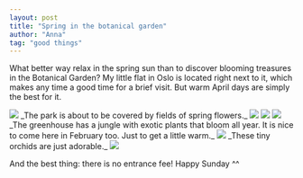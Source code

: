 ```yaml
---
layout: post
title: "Spring in the botanical garden"
author: "Anna"
tag: "good things"
---
```


What better way relax in the spring sun than to discover blooming treasures in the Botanical Garden? My little flat in Oslo is located right next to it, which makes any time a good time for a brief visit. But warm April days are simply the best for it.
<br>

<img border="0" src="https://lh3.googleusercontent.com/6rd6owKeAfidESf_azKlUqFSljcnRpXPBfidffu56rTEC6l8FLOgzK6TAsyboEtHJxX606tPPmBnbPBO4zk59FmI9f6OZMwN2UsHTBUM8rTI7nEHAYDfiYJ4FJ8oYeREerB7ruL4KKU_BJiM62_tGOd-jDPlMZZ4Z5RnzlR7ru0zSqgM7UJlxOHiH3BZbYhn5wB20YX3hCdRrsSUng6dxpl-UiwuCcYdu0XDfWVh0WuXYnI8daxngaiKNrsADMoeJ6DiiHAGi8EiRmIW3AeGHBMh1S6jC5zn6nwPgfDXZwIkPYUnh6T-lwmMw_1b7-DUnzfUhgAUIsBzacGage6oKTuDqNzAoIAaoyYO3UQ0tkbm5B5ZdlGCsY7W1CuwDiWHbAbeZ1iViDf5fVeA8tMfFCy3ZHY2ymXiRxFlu9-pM0kJbsXE5_RLS6QJ-3PsMyhMHeJAxmZGgzbTxyxSMnlcZePbfG88aNrLmmpZ2hSp4KQVkmaOTxwn5fFlov8OOOsbZ4wP3VPvhKxnMJU6_ic_kimUOJZJKB_ROCuMWXtFyLC1X-o7Q9NWzT7210_GPBDjsHBLzs8JS1lGRA3ovJEIpfQyLCsG02VfPs_KyNYao7KrTym_Ao8zG-2UHOFAhPCyyO1dtRlENg8NytIrlS0n7nu2bg-jThg=w1174-h1758-no">
_The park is about to be covered by fields of spring flowers._

<img border="0" src="https://lh3.googleusercontent.com/CYagWL36JI9gRX7MLqIbql7U_22S31Ytgq6FTza9W0uWRojkEL8URzIEla5hqhmWB3HlNiPqbSsZE06ZTX2tRdsFk4L5UBuGwVoIU0rNu3OGkwSqQvYB14zuj3zMPSAI_mYFoUZsdwdEX6gCIgwSqkeMqPrzblGADQFKcP-5IF0IUQU7p4F_CoKOcNBLKqT_DMLuBmjlMq68v8wurwyJxUS3vT6FRnxg62RxNNU0EQTv8xTmetAs3owwMr20k-_a9upZZzR7rClq4ZeDaGo7R7vgf-65VqhX7jJeUlB2G-8p67oX8qENS8VABXywiQJHmDH2Tx0yAFsuTiumnLotJctemQephyy0SiwBkUjyWIuZjMBa76cG622wASBnDzuH06ceBa8fbqJsaWdaSdSxrF8yCzoo5mU00b9dH8nkgGzhqlx0oUDVBrYQzQl96Ngx3sb6H5rTy3GvPLrHZF9wNo70Mop6IvQNvPyCnWCFn1GU5G1GEgXZFril3CFwc3WnNQe_zrVpMTFAbB1c46FqVzs3w5j4QAo4ejtDbbJ6Ezmr5NME9n9u5wLsPP3f6eWWrkbEE1cXY5WxzWKv8_Ty6oimC173nvDxrI7smpVdm1y51aSDd2YWOpNey65PvkP9p83APnmaklCTAsI1ykRswssWGT1Ejyw=w1174-h1758-no">

<img border="0" src="https://lh3.googleusercontent.com/dcY6zftvGiCDY7JOwbrNgWglj72HGfjqAA031O73ihj5EggGZhGRkII4c3X9M4RLVBkC3cY8Fw=w292-h437-no">




<img border="0" src="https://lh3.googleusercontent.com/6rd6owKeAfidESf_azKlUqFSljcnRpXPBfidffu56rTEC6l8FLOgzK6TAsyboEtHJxX606tPPmBnbPBO4zk59FmI9f6OZMwN2UsHTBUM8rTI7nEHAYDfiYJ4FJ8oYeREerB7ruL4KKU_BJiM62_tGOd-jDPlMZZ4Z5RnzlR7ru0zSqgM7UJlxOHiH3BZbYhn5wB20YX3hCdRrsSUng6dxpl-UiwuCcYdu0XDfWVh0WuXYnI8daxngaiKNrsADMoeJ6DiiHAGi8EiRmIW3AeGHBMh1S6jC5zn6nwPgfDXZwIkPYUnh6T-lwmMw_1b7-DUnzfUhgAUIsBzacGage6oKTuDqNzAoIAaoyYO3UQ0tkbm5B5ZdlGCsY7W1CuwDiWHbAbeZ1iViDf5fVeA8tMfFCy3ZHY2ymXiRxFlu9-pM0kJbsXE5_RLS6QJ-3PsMyhMHeJAxmZGgzbTxyxSMnlcZePbfG88aNrLmmpZ2hSp4KQVkmaOTxwn5fFlov8OOOsbZ4wP3VPvhKxnMJU6_ic_kimUOJZJKB_ROCuMWXtFyLC1X-o7Q9NWzT7210_GPBDjsHBLzs8JS1lGRA3ovJEIpfQyLCsG02VfPs_KyNYao7KrTym_Ao8zG-2UHOFAhPCyyO1dtRlENg8NytIrlS0n7nu2bg-jThg=w1174-h1758-no">
_The greenhouse has a jungle with exotic plants that bloom all year. It is nice to come here in February too. Just to get a little warm._


<img border="0" src="https://lh3.googleusercontent.com/XXvtPckXLhl0zyoE1PNq9WOasikX9Vout9ry9AV3mhuyVhqJ4Aw22ZY4i23ZD_XVbdWGuIicHf0qzInYH1rFEayHDvNgNYQevREf-QR0MyLsw73s2Xt_1Z1nhjNNYoeP4K5a8U4miskKj30M8vXpCyzEWouRNHPQhhHZzrYpP7YLl4Tj4pMV3DQ_RLG_WRqp06sQOEtwOqK-VfQR1ZXUatFGjOekfth7AreSVYvPwQmnLJ2jSCu-3ldGEL46ZjFlX1T1G3dHQrisoENhLCNThS8uC-6JExf63KjRuJ0RXIP8b-VGhlknpnXCZNFDn9on4fgK4h4lVhw2lyH_tRMmofZd4v8fLgf7lch6Lud8V0frCdvexXNHL1opGF4VHhNIH-vYicLW6nEKP0ppJk3RpOw_9NDuLGcBhr5qiiY7t17uAGFId7Xr76n2xSbG529QBukwAi1SpCRLgJWAnLKVVxJ3xU-GbvUPZfrUw8OSzh-XM1VpJBqIWZVeYglLY_207pxmj0fcCH-R-OJffxwCQGZOWAjNMEfnolsrs-3HkaK5lFlbGNerJjFAL0q4po6ZR6AzmEmh_5lKXTBiheCxuYXe6QOZZXUU5wgMKZMWJ9IwJ36LKlyKEbPmL9IidqZFpBCAC1ke8gvAx2nh1kmP0cTC8CyQBwg=w1174-h1758-no">
_These tiny orchids are just adorable._


<img border="0" src="https://lh3.googleusercontent.com/6rd6owKeAfidESf_azKlUqFSljcnRpXPBfidffu56rTEC6l8FLOgzK6TAsyboEtHJxX606tPPmBnbPBO4zk59FmI9f6OZMwN2UsHTBUM8rTI7nEHAYDfiYJ4FJ8oYeREerB7ruL4KKU_BJiM62_tGOd-jDPlMZZ4Z5RnzlR7ru0zSqgM7UJlxOHiH3BZbYhn5wB20YX3hCdRrsSUng6dxpl-UiwuCcYdu0XDfWVh0WuXYnI8daxngaiKNrsADMoeJ6DiiHAGi8EiRmIW3AeGHBMh1S6jC5zn6nwPgfDXZwIkPYUnh6T-lwmMw_1b7-DUnzfUhgAUIsBzacGage6oKTuDqNzAoIAaoyYO3UQ0tkbm5B5ZdlGCsY7W1CuwDiWHbAbeZ1iViDf5fVeA8tMfFCy3ZHY2ymXiRxFlu9-pM0kJbsXE5_RLS6QJ-3PsMyhMHeJAxmZGgzbTxyxSMnlcZePbfG88aNrLmmpZ2hSp4KQVkmaOTxwn5fFlov8OOOsbZ4wP3VPvhKxnMJU6_ic_kimUOJZJKB_ROCuMWXtFyLC1X-o7Q9NWzT7210_GPBDjsHBLzs8JS1lGRA3ovJEIpfQyLCsG02VfPs_KyNYao7KrTym_Ao8zG-2UHOFAhPCyyO1dtRlENg8NytIrlS0n7nu2bg-jThg=w1174-h1758-no">



 And the best thing: there is no entrance fee! Happy Sunday ^^
